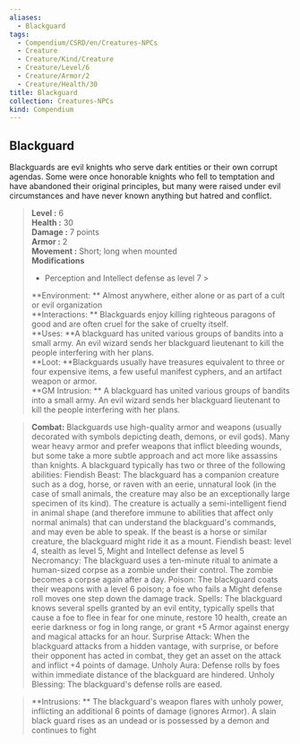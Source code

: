 ```yaml
---
aliases:
  - Blackguard
tags:
  - Compendium/CSRD/en/Creatures-NPCs
  - Creature
  - Creature/Kind/Creature
  - Creature/Level/6
  - Creature/Armor/2
  - Creature/Health/30
title: Blackguard
collection: Creatures-NPCs
kind: Compendium
---
```

## Blackguard  
Blackguards are evil knights who serve dark entities or their own corrupt agendas. Some were once honorable knights who fell to temptation and have abandoned their original principles, but many were raised under evil circumstances and have never known anything but hatred and conflict.  

  
> **Level :** 6  
> **Health :** 30  
> **Damage :** 7 points  
> **Armor :** 2  
> **Movement :** Short; long when mounted  
> **Modifications**  
>- Perception and Intellect defense as level 7 >
>  
> **Environment: ** Almost anywhere, either alone or as part of a cult or evil organization  
> **Interactions: ** Blackguards enjoy killing righteous paragons of good and are often cruel for the sake of cruelty itself.  
> **Uses: **A blackguard has united various groups of bandits into a small army. An evil wizard sends her blackguard lieutenant to kill the people interfering with her plans.  
> **Loot: **Blackguards usually have treasures equivalent to three or four expensive items, a few useful manifest cyphers, and an artifact weapon or armor.  
> **GM Intrusion: ** A blackguard has united various groups of bandits into a small army. An evil wizard sends her blackguard lieutenant to kill the people interfering with her plans.  

> **Combat:** 
> Blackguards use high-quality armor and weapons (usually decorated with symbols depicting death, demons, or evil gods). Many wear heavy armor and prefer weapons that inflict bleeding wounds, but some take a more subtle approach and act more like assassins than knights. A blackguard typically has two or three of the following abilities: 
Fiendish Beast: The blackguard has a companion creature such as a dog, horse, or raven with an eerie, unnatural look (in the case of small animals, the creature may also be an exceptionally large specimen of its kind). The creature is actually a semi-intelligent fiend in animal shape (and therefore immune to abilities that affect only normal animals) that can understand the blackguard's commands, and may even be able to speak. If the beast is a horse or similar creature, the blackguard might ride it as a mount. Fiendish beast: level 4, stealth as level 5, Might and Intellect defense as level 5
Necromancy: The blackguard uses a ten-minute ritual to animate a human-sized corpse as a zombie under their control. The zombie becomes a corpse again after a day. 
Poison: The blackguard coats their weapons with a level 6 poison; a foe who fails a Might defense roll moves one step down the damage track. 
Spells: The blackguard knows several spells granted by an evil entity, typically spells that cause a foe to flee in fear for one minute, restore 10 health, create an eerie darkness or fog in long range, or grant +5 Armor against energy and magical attacks for an hour. 
Surprise Attack: When the blackguard attacks from a hidden vantage, with surprise, or before their opponent has acted in combat, they get an asset on the attack and inflict +4 points of damage. Unholy 
Aura: Defense rolls by foes within immediate distance of the blackguard are hindered. 
Unholy Blessing: The blackguard's defense rolls are eased.  
  

> **Intrusions: ** 
> The blackguard's weapon flares with unholy power, inflicting an additional 6 points of damage (ignores Armor). A slain black guard rises as an undead or is possessed by a demon and continues to fight  
